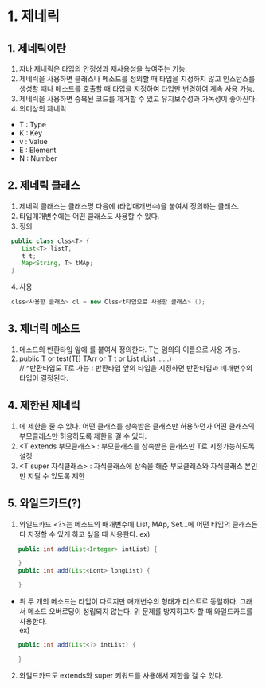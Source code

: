 # 1. 제네릭
## 1. 제네릭이란
1. 자바 제네릭은 타입의 안정성과 재사용성을 높여주는 기능.
2. 제네릭을 사용하면 클래스나 메소드를 정의할 때 타입을 지정하지 않고 인스턴스를 생성할 때나 메소드를 호출할 때 타입을 지정하여 타입만 변경하여 계속 사용 가능.
3. 제네릭을 사용하면 중복된 코드를 제거할 수 있고 유지보수성과 가독성이 좋아진다.
4. 의미상의 제네릭
 - T : Type
 - K : Key
 - v : Value
 - E : Element
 - N : Number

## 2. 제네릭 클래스
1. 제네릭 클래스는 클래스명 다음에 <T> (타입매개변수)을 붙여서 정의하는 클래스. 
2. <T> 타입매개변수에는 어떤 클래스도 사용할 수 있다.
3. 정의 
```java
 public class clss<T> {  
    List<T> listT;
    t t;
    Map<String, T> tMAp;
 }
```
4. 사용
```java
 clss<사용할 클래스> cl = new Clss<t타입으로 사용할 클래스> ();
```

## 3. 제너릭 메소드
1. 메소드의 반환타입 앞에 <T>를 붙여서 정의한다. T는 임의의 이름으로 사용 가능.
2. public <T> T or test(T[] TArr or T t or List<T> rList ......)  
      //   ^반환타입도 T로 가능
    : 반환타입 앞의 <T> 타입을 지정하면 반환타입과 매개변수의 타입이 결정된다. 

## 4. 제한된 제네릭
1. <T>에 제한을 줄 수 있다. 어떤 클래스를 상속받은 클래스만 허용하던가 어떤 클래스의 부모클래스만 허용하도록 제한을 걸 수 있다.
2. <T extends 부모클래스> : 부모클래스를 상속받은 클래스만 T로 지정가능하도록 설정
3. <T super 자식클래스> : 자식클래스에 상속을 해준 부모클래스와 자식클래스 본인만 지될 수 있도록 제한

## 5. 와일드카드(?)
1. 와일드카드 <?>는 메소드의 매개변수에 List, MAp, Set...에 어떤 타입의 클래스든 다 지정할 수 있게 하고 싶을 때 사용한다.
 ex) 
 ```java
    public int add(List<Integer> intList) {

    }
    public int add(List<Lont> longList) {

    }
 ```
 - 위 두 개의 메소드는 타입이 다르지만 매개변수의 형태가 리스트로 동일하다. 그래서 메소드 오버로딩이 성립되지 않는다. 위 문제를 방지하고자 할 때 와일드카드를 사용한다.  
 ex) 
 ```java
    public int add(List<?> intList) {

    }
 ```
2. 와일드카드도 extends와 super 키워드를 사용해서 제한을 걸 수 있다. 
